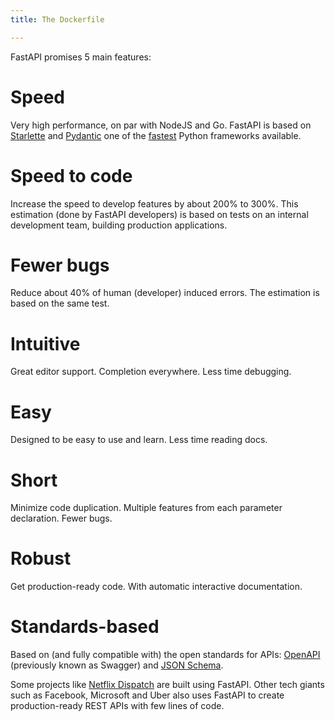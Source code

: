 ```yaml
---
title: The Dockerfile

---
```

<!-- Key features -->

FastAPI promises 5 main features:

# Speed
Very high performance, on par with NodeJS and Go. FastAPI is based on [Starlette](https://github.com/encode/starlette) and [Pydantic](https://github.com/samuelcolvin/pydantic) one of the [fastest](https://fastapi.tiangolo.com/#performance) Python frameworks available.

# Speed to code
Increase the speed to develop features by about 200% to 300%. This estimation (done by FastAPI developers) is based on tests on an internal development team, building production applications.

# Fewer bugs
Reduce about 40% of human (developer) induced errors. The estimation is based on the same test.

# Intuitive
Great editor support. Completion everywhere. Less time debugging.

# Easy
Designed to be easy to use and learn. Less time reading docs.

# Short
Minimize code duplication. Multiple features from each parameter declaration. Fewer bugs.

# Robust
Get production-ready code. With automatic interactive documentation.

# Standards-based
Based on (and fully compatible with) the open standards for APIs: [OpenAPI](https://github.com/OAI/OpenAPI-Specification) (previously known as Swagger) and [JSON Schema](https://json-schema.org/).

Some projects like [Netflix Dispatch](https://github.com/Netflix/dispatch) are built using FastAPI. Other tech giants such as Facebook, Microsoft and Uber also uses FastAPI to create production-ready REST APIs with few lines of code.